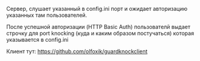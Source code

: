 Сервер, слушает указанный в config.ini порт
и ожидает авторизацию указанных там пользователей.

После успешной авторизации (HTTP Basic Auth)
пользователй выдает строчку для port knocking (куда и
каким образом постучаться) которая указывается в config.ini

Клиент тут: https://github.com/olfoxik/guardknockclient
